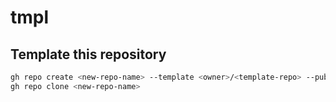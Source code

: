 # tmpl

## Template this repository

```bash
gh repo create <new-repo-name> --template <owner>/<template-repo> --public && \
gh repo clone <new-repo-name>
```

